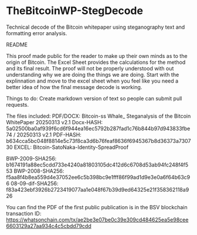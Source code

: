 # TheBitcoinWP-StegDecode
Technical decode of the Bitcoin whitepaper using steganography text and formatting error analysis.

README

This proof made public for the reader to make up their own minds as to the origin of Bitcoin.
The Excel Sheet provides the calculations for the method and its final result.
The proof will not be properly understood with out understanding why we are doing the things we are doing.
Start with the explinnation and move to the excel sheet when you feel like you need a better idea of how the final message decode is working.

Things to do:
Create markdown version of text so people can submit pull requests.

The files included:
  PDF/DOCX: Bitcoin-ss Whale_ Steganalysis of the Bitcoin WhitePaper
    20250313 v2.1 Docx-HASH: 5a02500ba0af939f6cd6f944ea16ec5792b287fad1c76b844b97d943833fbe74 /
    20250313 v2.1 PDF-HASH:  b634cca5bc048f8814e5c73f8ca3d6b76feaf8636f6945367b8d36373a730730
  EXCEL: Bitcoin-SatoNaka-Identity-SpreadProof

BWP-2009-SHA256: b1674191a88ec5cdd733e4240a81803105dc412d6c6708d53ab94fc248f4f553
BWP-2008-SHA256: f5aa8f4b8ea559d4e37052ee6c5b398bc9e1fff86f99ad1d9e3e0a6f64b63c96
08-09-dif-SHA256: f83a423ebf3926b2723419077aa1e048f67b39d9ed64325e21f358362118a926

You can find the PDF of the first public publication is in the BSV blockchain transaction ID:
https://whatsonchain.com/tx/ae2be3e07be0c39e309cd484625ea5e98cee6603129a27aa934c4c5cbdd79cdd


